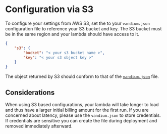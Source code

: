 # Configuration via S3

To configure your settings from AWS S3, set the to your `vandium.json` configuration file to reference your S3 bucket and key. The S3 bucket
must be in the same region and your lambda should have access to it.

```json
{
	"s3": {
		"bucket": "< your s3 bucket name >",
		"key": "< your s3 object key >"
	}
}
```

The object returned by S3 should conform to that of the [`vandium.json`](json-file.md) file.

## Considerations

When using S3 based configurations, your lambda will take longer to load and thus have a larger initial billing amount for the first run. If
you are concerned about latency, please use the `vandium.json` to store credentials. If credentials are sensitive you can create the file
during deployment and removed immediately afterward.
